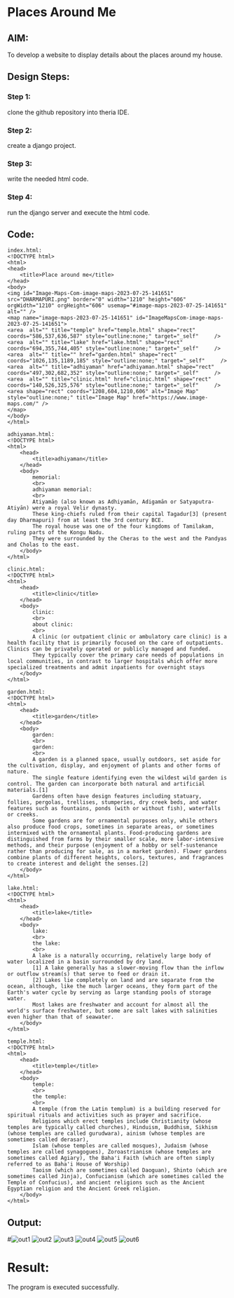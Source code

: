 # Places Around Me
## AIM:
To develop a website to display details about the places around my house.

## Design Steps:

### Step 1:
clone the github repository into theria IDE.
### Step 2:
create a django project.
### Step 3:
write the needed html code.
### Step 4:
run the django server and execute the html code.

## Code:
```
index.html:
<!DOCTYPE html>
<html>
<head>
    <title>Place around me</title>
</head>
<body>
<img id="Image-Maps-Com-image-maps-2023-07-25-141651" src="DHARMAPURI.png" border="0" width="1210" height="606" orgWidth="1210" orgHeight="606" usemap="#image-maps-2023-07-25-141651" alt="" />
<map name="image-maps-2023-07-25-141651" id="ImageMapsCom-image-maps-2023-07-25-141651">
<area  alt="" title="temple" href="temple.html" shape="rect" coords="586,537,636,587" style="outline:none;" target="_self"     />
<area  alt="" title="lake" href="lake.html" shape="rect" coords="694,355,744,405" style="outline:none;" target="_self"     />
<area  alt="" title="" href="garden.html" shape="rect" coords="1026,135,1189,185" style="outline:none;" target="_self"     />
<area  alt="" title="adhiyaman" href="adhiyaman.html" shape="rect" coords="497,302,682,352" style="outline:none;" target="_self"     />
<area  alt="" title="clinic.html" href="clinic.html" shape="rect" coords="140,526,325,576" style="outline:none;" target="_self"     />
<area shape="rect" coords="1208,604,1210,606" alt="Image Map" style="outline:none;" title="Image Map" href="https://www.image-maps.com/" />
</map>
</body>
</html>

adhiyaman.html:
<!DOCTYPE html>
<html>
    <head>
        <title>adhiyaman</title>
    </head>
    <body>
        memorial:
        <br>
        adhiyaman memorial:
        <br>
        Atiyamāṉ (also known as Adhiyamān, Adigamān or Satyaputra-Atiyān) were a royal Velir dynasty. 
        These king-chiefs ruled from their capital Tagadur[3] (present day Dharmapuri) from at least the 3rd century BCE.
        The royal house was one of the four kingdoms of Tamilakam, ruling parts of the Kongu Nadu.
        They were surrounded by the Cheras to the west and the Pandyas and Cholas to the east. 
    </body>
</html>

clinic.html:
<!DOCTYPE html>
<html>
    <head>
        <title>clinic</title>
    </head>
    <body>
        clinic:
        <br>
        about clinic:
        <br>
        A clinic (or outpatient clinic or ambulatory care clinic) is a health facility that is primarily focused on the care of outpatients. Clinics can be privately operated or publicly managed and funded.
        They typically cover the primary care needs of populations in local communities, in contrast to larger hospitals which offer more specialized treatments and admit inpatients for overnight stays
    </body>
</html>

garden.html:
<!DOCTYPE html>
<html>
    <head>
        <title>garden</title>
    </head>
    <body>
        garden:
        <br>
        garden:
        <br>
        A garden is a planned space, usually outdoors, set aside for the cultivation, display, and enjoyment of plants and other forms of nature. 
        The single feature identifying even the wildest wild garden is control. The garden can incorporate both natural and artificial materials.[1]
        Gardens often have design features including statuary, follies, pergolas, trellises, stumperies, dry creek beds, and water features such as fountains, ponds (with or without fish), waterfalls or creeks. 
        Some gardens are for ornamental purposes only, while others also produce food crops, sometimes in separate areas, or sometimes intermixed with the ornamental plants. Food-producing gardens are distinguished from farms by their smaller scale, more labor-intensive methods, and their purpose (enjoyment of a hobby or self-sustenance rather than producing for sale, as in a market garden). Flower gardens combine plants of different heights, colors, textures, and fragrances to create interest and delight the senses.[2] 
    </body>
</html>

lake.html:
<!DOCTYPE html>
<html>
    <head>
        <title>lake</title>
    </head>
    <body>
        lake:
        <br>
        the lake:
        <br>
        A lake is a naturally occurring, relatively large body of water localized in a basin surrounded by dry land.
        [1] A lake generally has a slower-moving flow than the inflow or outflow stream(s) that serve to feed or drain it.
        [2] Lakes lie completely on land and are separate from the ocean, although, like the much larger oceans, they form part of the Earth's water cycle by serving as large standing pools of storage water. 
        Most lakes are freshwater and account for almost all the world's surface freshwater, but some are salt lakes with salinities even higher than that of seawater. 
    </body>
</html>

temple.html:
<!DOCTYPE html>
<html>
    <head>
        <title>temple</title>
    </head>
    <body>
        temple:
        <br>
        the temple:
        <br>
        A temple (from the Latin templum) is a building reserved for spiritual rituals and activities such as prayer and sacrifice. 
        Religions which erect temples include Christianity (whose temples are typically called churches), Hinduism, Buddhism, Sikhism (whose temples are called gurudwara), ainism (whose temples are sometimes called derasar), 
        Islam (whose temples are called mosques), Judaism (whose temples are called synagogues), Zoroastrianism (whose temples are sometimes called Agiary), the Baha'i Faith (which are often simply referred to as Baha'i House of Worship) 
        Taoism (which are sometimes called Daoguan), Shinto (which are sometimes called Jinja), Confucianism (which are sometimes called the Temple of Confucius), and ancient religions such as the Ancient Egyptian religion and the Ancient Greek religion. 
    </body>
</html>
```

## Output:
#![out1](https://github.com/dhandeeswaran2005/places-around-me/assets/147139188/d2ed9266-8d3f-4c08-bb22-906bee7cd541)
![out2](https://github.com/dhandeeswaran2005/places-around-me/assets/147139188/a01ff0f6-2837-44d9-8c06-14384030d941)
![out3](https://github.com/dhandeeswaran2005/places-around-me/assets/147139188/449d63e7-0df7-4616-ab0b-5584663baac7)
![out4](https://github.com/dhandeeswaran2005/places-around-me/assets/147139188/de136f64-7ef6-431e-8b6f-6457be6785fd)
![out5](https://github.com/dhandeeswaran2005/places-around-me/assets/147139188/8bda9a96-77f3-4eb3-82d3-37c7dbf1cbb3)
![out6](https://github.com/dhandeeswaran2005/places-around-me/assets/147139188/bc8e90b3-8131-49e1-9eb9-ea3dfd1eeec3)


# Result:
The program is executed successfully.
